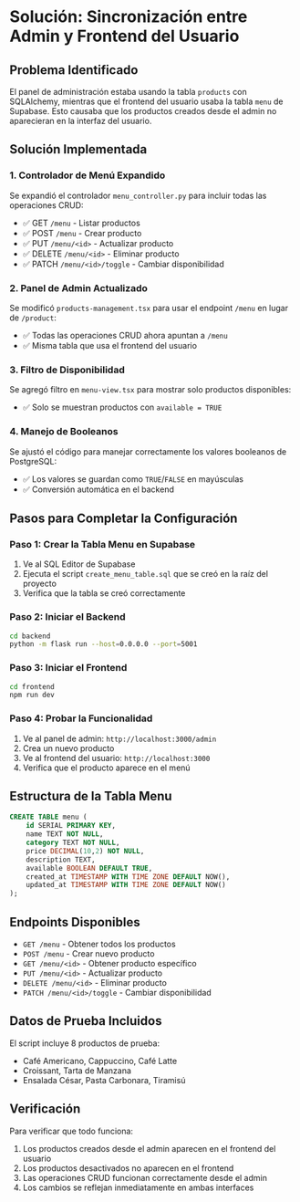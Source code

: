 # Solución: Sincronización entre Admin y Frontend del Usuario

## Problema Identificado
El panel de administración estaba usando la tabla `products` con SQLAlchemy, mientras que el frontend del usuario usaba la tabla `menu` de Supabase. Esto causaba que los productos creados desde el admin no aparecieran en la interfaz del usuario.

## Solución Implementada

### 1. Controlador de Menú Expandido
Se expandió el controlador `menu_controller.py` para incluir todas las operaciones CRUD:
- ✅ GET `/menu` - Listar productos
- ✅ POST `/menu` - Crear producto
- ✅ PUT `/menu/<id>` - Actualizar producto
- ✅ DELETE `/menu/<id>` - Eliminar producto
- ✅ PATCH `/menu/<id>/toggle` - Cambiar disponibilidad

### 2. Panel de Admin Actualizado
Se modificó `products-management.tsx` para usar el endpoint `/menu` en lugar de `/product`:
- ✅ Todas las operaciones CRUD ahora apuntan a `/menu`
- ✅ Misma tabla que usa el frontend del usuario

### 3. Filtro de Disponibilidad
Se agregó filtro en `menu-view.tsx` para mostrar solo productos disponibles:
- ✅ Solo se muestran productos con `available = TRUE`

### 4. Manejo de Booleanos
Se ajustó el código para manejar correctamente los valores booleanos de PostgreSQL:
- ✅ Los valores se guardan como `TRUE`/`FALSE` en mayúsculas
- ✅ Conversión automática en el backend

## Pasos para Completar la Configuración

### Paso 1: Crear la Tabla Menu en Supabase
1. Ve al SQL Editor de Supabase
2. Ejecuta el script `create_menu_table.sql` que se creó en la raíz del proyecto
3. Verifica que la tabla se creó correctamente

### Paso 2: Iniciar el Backend
```bash
cd backend
python -m flask run --host=0.0.0.0 --port=5001
```

### Paso 3: Iniciar el Frontend
```bash
cd frontend
npm run dev
```

### Paso 4: Probar la Funcionalidad
1. Ve al panel de admin: `http://localhost:3000/admin`
2. Crea un nuevo producto
3. Ve al frontend del usuario: `http://localhost:3000`
4. Verifica que el producto aparece en el menú

## Estructura de la Tabla Menu
```sql
CREATE TABLE menu (
    id SERIAL PRIMARY KEY,
    name TEXT NOT NULL,
    category TEXT NOT NULL,
    price DECIMAL(10,2) NOT NULL,
    description TEXT,
    available BOOLEAN DEFAULT TRUE,
    created_at TIMESTAMP WITH TIME ZONE DEFAULT NOW(),
    updated_at TIMESTAMP WITH TIME ZONE DEFAULT NOW()
);
```

## Endpoints Disponibles
- `GET /menu` - Obtener todos los productos
- `POST /menu` - Crear nuevo producto
- `GET /menu/<id>` - Obtener producto específico
- `PUT /menu/<id>` - Actualizar producto
- `DELETE /menu/<id>` - Eliminar producto
- `PATCH /menu/<id>/toggle` - Cambiar disponibilidad

## Datos de Prueba Incluidos
El script incluye 8 productos de prueba:
- Café Americano, Cappuccino, Café Latte
- Croissant, Tarta de Manzana
- Ensalada César, Pasta Carbonara, Tiramisú

## Verificación
Para verificar que todo funciona:
1. Los productos creados desde el admin aparecen en el frontend del usuario
2. Los productos desactivados no aparecen en el frontend
3. Las operaciones CRUD funcionan correctamente desde el admin
4. Los cambios se reflejan inmediatamente en ambas interfaces 